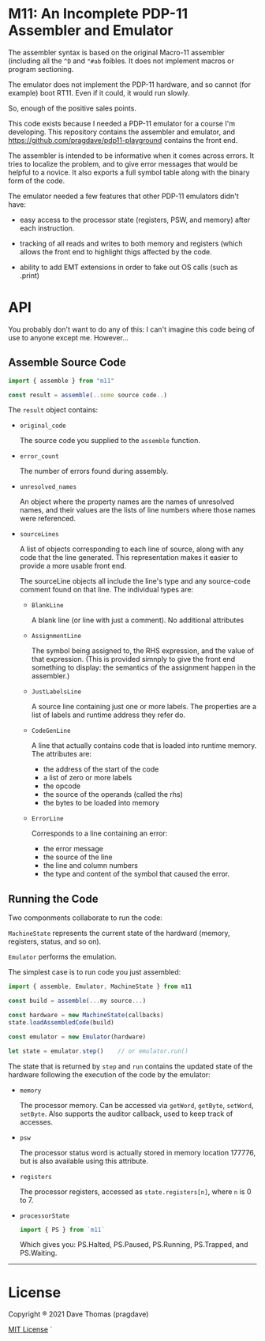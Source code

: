 # M11: An Incomplete PDP-11 Assembler and Emulator

The assembler syntax is based on the original Macro-11 assembler (including all
the `^D` and `"#ab` foibles. It does not implement macros or program sectioning.

The emulator does not implement the PDP-11 hardware, and so cannot (for example) boot RT11.
Even if it could, it would run slowly.

So, enough of the positive sales points.

This code exists because I needed a PDP-11 emulator for a course I'm developing.
This repository contains the assembler and emulator, and
https://github.com/pragdave/pdp11-playground contains the front end.

The assembler is intended to be informative when it comes across errors. It
tries to localize the problem, and to give error messages that would be helpful
to a novice. It also exports a full symbol table along with the binary form of
the code.

The emulator needed a few features that other PDP-11 emulators didn't have:

* easy access to the processor state (registers, PSW, and memory) after each
  instruction.

* tracking of all reads and writes to both memory and registers (which allows
  the front end to highlight thigs affected by the code.

* ability to add EMT extensions in order to fake out OS calls (such as .print)

# API

You probably don't want to do any of this: I can't imagine this code being of
use to anyone except me. However...


## Assemble Source Code

~~~ js
import { assemble } from "m11"

const result = assemble(..some source code..)
~~~

The `result` object contains:

* `original_code`

   The source code you supplied to the `assemble` function.

* `error_count`

   The number of errors found during assembly. 

* `unresolved_names`

   An object where the property names are the names of unresolved names, and
   their values are the lists of line numbers where those names were referenced.

* `sourceLines`

   A list of objects corresponding to each line of source, along with any code
   that the line generated. This representation makes it easier to provide a
   more usable front end.

   The sourceLine objects all include the line's type and any source-code
   comment found on that line. The individual types are:

   * `BlankLine`

      A blank line (or line with just a comment). No additional attributes

   * `AssignmentLine`

     The symbol being assigned to, the RHS expression, and the value of that
     expression. (This is provided simnply to give the front end something to
     display: the semantics of the assignment happen in the assembler.)

   * `JustLabelsLine`

     A source line containing just one or more labels. The properties are a list
     of labels and runtime address they refer do.

   * `CodeGenLine`

     A line that actually contains code that is loaded into runtime memory. The
     attributes are:

     * the address of the start of the code
     * a list of zero or more labels
     * the opcode
     * the source of the operands (called the rhs)
     * the bytes to be loaded into memory

   * `ErrorLine`

     Corresponds to a line containing an error:

     * the error message
     * the source of the line
     * the line and column numbers
     * the type and content of the symbol that caused the error.

## Running the Code

Two componments collaborate to run the code:

`MachineState` represents the current state of the hardward (memory, registers,
status, and so on).

`Emulator` performs the emulation.

The simplest case is to run code you just assembled:

~~~ js
import { assemble, Emulator, MachineState } from m11

const build = assemble(...my source...)

const hardware = new MachineState(callbacks)
state.loadAssembledCode(build)

const emulator = new Emulator(hardware)

let state = emulator.step()    // or emulator.run()
~~~

The state that is returned by `step` and `run` contains the updated state of the
hardware following the execution of the code by the emulator:

* `memory`

  The processor memory. Can be accessed via `getWord`, `getByte`, `setWord`,
  `setByte`. Also supports the auditor callback, used to keep track of accesses.

* `psw`

  The processor status word is actually stored in memory location 177776, but is
  also available using this attribute.

* `registers`

  The processor registers, accessed as `state.registers[n]`, where `n` is 0 to
  7.

* `processorState`

  ~~~ js
  import { PS } from `m11`
  ~~~

  Which gives you: PS.Halted, PS.Paused, PS.Running, PS.Trapped, and PS.Waiting.


----

# License

Copyright ® 2021 Dave Thomas (pragdave)

[MIT License](./LICENSE.md)
  `




